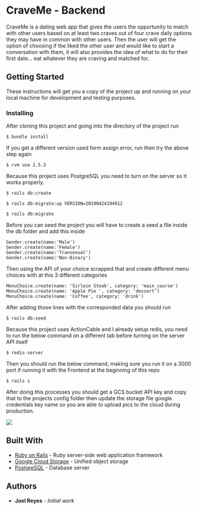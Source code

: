 # CraveMe - Backend

CraveMe is a dating web app that gives the users the opportunity to match with other users based on at least two craves out of four crave daily options they may have in common with other users. Then the user will get the option of choosing if the liked the other user and would like to start a conversation with them, it will also provides the idea of what to do for their first date... eat whatever they are craving and matched for.

## Getting Started

These instructions will get you a copy of the project up and running on your local machine for development and testing purposes.

### Installing

After cloning this project and going into the directory of the project run

```
$ bundle install
```

If you get a different version used form assign error, run then try the above step again
```
$ rvm use 2.5.3
```

Because this project uses PostgreSQL you need to turn on the server so it works properly.

```
$ rails db:create

$ rails db:migrate:up VERSION=20190424194912

$ rails db:migrate
```

Before you can seed the project you will have to create a seed a file inside the db folder and add this inside

```
Gender.create(name:'Male')
Gender.create(name:'Female')
Gender.create(name:'Transexual')
Gender.create(name:'Non-Binary')
```

Then using the API of your choice scrapped that and create different menu choices with at this 3 different categories

```
MenuChoice.create(name: 'Sirloin Steak', category: 'main_course')
MenuChoice.create(name: 'Apple Pie ', category: 'dessert')
MenuChoice.create(name: 'Coffee', category: 'drink')
```

After adding those lines with the corresponded data you should run

```
$ rails db:seed
```
Because this project uses ActionCable and I already setup redis, you need to run the below command on a different tab before turning on the server API itself
```
$ redis-server
```
Then you should run the below command, making sure you run it on a 3000 port if running it with the Frontend at the beginning of this repo
```
$ rails s
```
After doing this processes you should get a GCS bucket API key and copy that to the projects config folder then  update the storage file google credentials key name so you are able to upload pics to the cloud during production.


![](api-installation.gif)

## Built With

* [Ruby on Rails](https://rubyonrails.org/) - Ruby server-side web application framework
* [Google Cloud Storage](https://cloud.google.com/storage/) - Unified object storage
* [PostgreSQL](https://www.postgresql.org/) - Database server

## Authors

* **Joel Reyes** - *Initial work*
